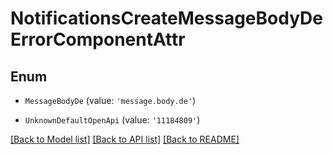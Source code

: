 # NotificationsCreateMessageBodyDeErrorComponentAttr


## Enum

* `MessageBodyDe` (value: `'message.body.de'`)

* `UnknownDefaultOpenApi` (value: `'11184809'`)

[[Back to Model list]](../README.md#documentation-for-models) [[Back to API list]](../README.md#documentation-for-api-endpoints) [[Back to README]](../README.md)
